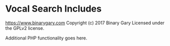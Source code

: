 # Vocal Search Includes #
https://www.binarygary.com
Copyright (c) 2017 Binary Gary
Licensed under the GPLv2 license.

Additional PHP functionality goes here.